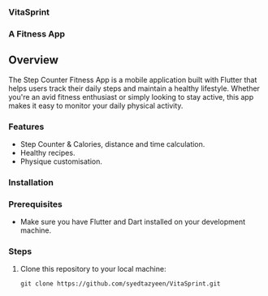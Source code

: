 ### VitaSprint
### A Fitness App

###

## Overview

The Step Counter Fitness App is a mobile application built with Flutter that helps users track their daily steps and maintain a healthy lifestyle. Whether you're an avid fitness enthusiast or simply looking to stay active, this app makes it easy to monitor your daily physical activity.

### Features

- Step Counter & Calories, distance and time calculation.
- Healthy recipes.
- Physique customisation.

### Installation

### Prerequisites

- Make sure you have Flutter and Dart installed on your development machine.

### Steps

1. Clone this repository to your local machine:

   ```shell
   git clone https://github.com/syedtazyeen/VitaSprint.git

